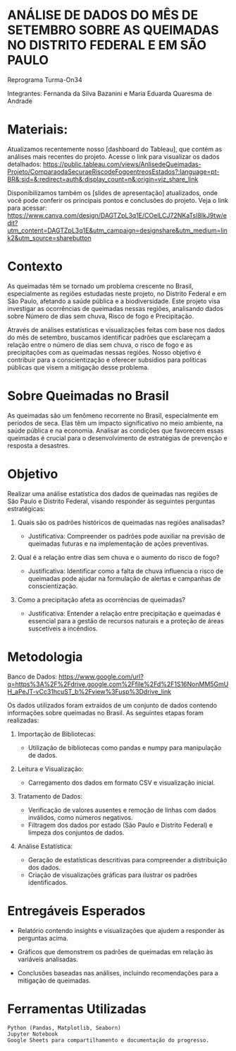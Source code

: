
# ANÁLISE DE DADOS DO MÊS DE SETEMBRO SOBRE AS QUEIMADAS NO DISTRITO FEDERAL E EM SÃO PAULO

Reprograma Turma-On34

Integrantes:  Fernanda da Silva Bazanini e Maria Eduarda Quaresma de Andrade

# Materiais:

Atualizamos recentemente nosso [dashboard do Tableau], que contém as análises mais recentes do projeto. Acesse o link para visualizar os dados detalhados: https://public.tableau.com/views/AnlisedeQueimadas-Projeto/ComparaodaSecuraeRiscodeFogoentreosEstados?:language=pt-BR&:sid=&:redirect=auth&:display_count=n&:origin=viz_share_link

Disponibilizamos também os [slides de apresentação] atualizados, onde você pode conferir os principais pontos e conclusões do projeto. Veja o link para acessar: https://www.canva.com/design/DAGTZpL3q1E/COelLCJ72NKaTsl8IkJ9tw/edit?utm_content=DAGTZpL3q1E&utm_campaign=designshare&utm_medium=link2&utm_source=sharebutton

# Contexto

As queimadas têm se tornado um problema crescente no Brasil, especialmente as regiões estudadas neste projeto, no Distrito Federal e em São Paulo, afetando a saúde pública e a biodiversidade. Este projeto visa investigar as ocorrências de queimadas nessas regiões, analisando dados sobre Número de dias sem chuva, Risco de fogo e Precipitação.

Através de análises estatísticas e visualizações feitas com base nos dados do mês de setembro, buscamos identificar padrões que esclareçam a relação entre o número de dias sem chuva, o risco de fogo e as precipitações com as queimadas nessas regiões. Nosso objetivo é contribuir para a conscientização e oferecer subsídios para políticas públicas que visem a mitigação desse problema.

# Sobre Queimadas no Brasil

As queimadas são um fenômeno recorrente no Brasil, especialmente em períodos de seca. Elas têm um impacto significativo no meio ambiente, na saúde pública e na economia. Analisar as condições que favorecem essas queimadas é crucial para o desenvolvimento de estratégias de prevenção e resposta a desastres.

# Objetivo

Realizar uma análise estatística dos dados de queimadas nas regiões de São Paulo e Distrito Federal, visando responder às seguintes perguntas estratégicas:

1. Quais são os padrões históricos de queimadas nas regiões analisadas?

    * Justificativa: Compreender os padrões pode auxiliar na previsão de queimadas futuras e na implementação de ações preventivas.

2. Qual é a relação entre dias sem chuva e o aumento do risco de fogo?

    * Justificativa: Identificar como a falta de chuva influencia o risco de queimadas pode ajudar na formulação de alertas e campanhas de conscientização.

3. Como a precipitação afeta as ocorrências de queimadas?

    * Justificativa: Entender a relação entre precipitação e queimadas é essencial para a gestão de recursos naturais e a proteção de áreas suscetíveis a incêndios.

# Metodologia

Banco de Dados: https://www.google.com/url?q=https%3A%2F%2Fdrive.google.com%2Ffile%2Fd%2F1S16NonMM5GmUH_aPeJT-vCc31hcuST_b%2Fview%3Fusp%3Ddrive_link

Os dados utilizados foram extraídos de um conjunto de dados contendo informações sobre queimadas no Brasil. As seguintes etapas foram realizadas:

1. Importação de Bibliotecas:

    * Utilização de bibliotecas como pandas e numpy para manipulação de dados.

2. Leitura e Visualização:

    * Carregamento dos dados em formato CSV e visualização inicial.

3. Tratamento de Dados:

    * Verificação de valores ausentes e remoção de linhas com dados inválidos, como números negativos.
    * Filtragem dos dados por estado (São Paulo e Distrito Federal) e limpeza dos conjuntos de dados.

4. Análise Estatística:

    * Geração de estatísticas descritivas para compreender a distribuição dos dados.
    * Criação de visualizações gráficas para ilustrar os padrões identificados.

# Entregáveis Esperados

* Relatório contendo insights e visualizações que ajudem a responder às perguntas acima.

* Gráficos que demonstrem os padrões de queimadas em relação às variáveis analisadas.

* Conclusões baseadas nas análises, incluindo recomendações para a mitigação de queimadas.

# Ferramentas Utilizadas

    Python (Pandas, Matplotlib, Seaborn)
    Jupyter Notebook
    Google Sheets para compartilhamento e documentação do progresso.


